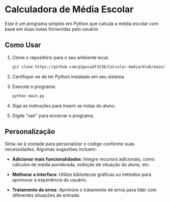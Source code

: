 # Calculadora de Média Escolar

Este é um programa simples em Python que calcula a média escolar com base em duas notas fornecidas pelo usuário.

## Como Usar

1. Clone o repositório para o seu ambiente local.

    ```bash
    git clone https://github.com/p1poca2F3136/Calcular-media/blob/main/main.py
    ```

2. Certifique-se de ter Python instalado em seu sistema.

3. Execute o programa:

    ```bash
    python main.py
    ```

4. Siga as instruções para inserir as notas do aluno.

5. Digite "sair" para encerrar o programa.

## Personalização

Sinta-se à vontade para personalizar o código conforme suas necessidades. Algumas sugestões incluem:

- **Adicionar mais funcionalidades**: Integre recursos adicionais, como cálculos de média ponderada, exibição de situação do aluno, etc.

- **Melhorar a interface**: Utilize bibliotecas gráficas ou métodos para aprimorar a experiência do usuário.

- **Tratamento de erros**: Aprimore o tratamento de erros para lidar com diferentes situações de entrada.